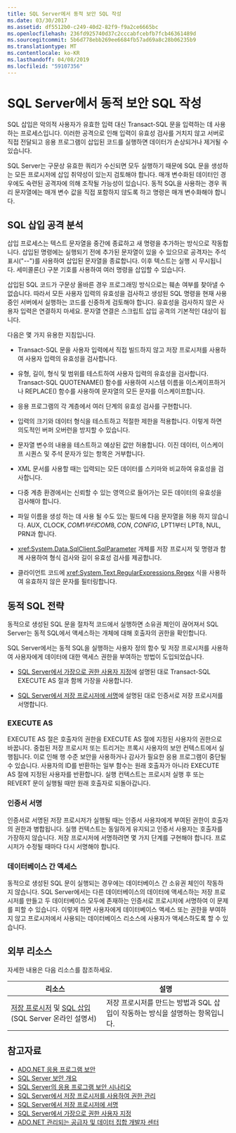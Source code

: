 ```yaml
---
title: SQL Server에서 동적 보안 SQL 작성
ms.date: 03/30/2017
ms.assetid: df5512b0-c249-40d2-82f9-f9a2ce6665bc
ms.openlocfilehash: 236fd925740d37c2cccabfcebfb7fcb46361489d
ms.sourcegitcommit: 5b6d778ebb269ee6684fb57ad69a8c28b06235b9
ms.translationtype: MT
ms.contentlocale: ko-KR
ms.lasthandoff: 04/08/2019
ms.locfileid: "59107356"
---
```

# <a name="writing-secure-dynamic-sql-in-sql-server"></a>SQL Server에서 동적 보안 SQL 작성
SQL 삽입은 악의적 사용자가 유효한 입력 대신 Transact-SQL 문을 입력하는 데 사용하는 프로세스입니다. 이러한 공격으로 인해 입력이 유효성 검사를 거치지 않고 서버로 직접 전달되고 응용 프로그램이 삽입된 코드를 실행하면 데이터가 손상되거나 제거될 수 있습니다.  
  
 SQL Server는 구문상 유효한 쿼리가 수신되면 모두 실행하기 때문에 SQL 문을 생성하는 모든 프로시저에 삽입 취약성이 있는지 검토해야 합니다. 매개 변수화된 데이터인 경우에도 숙련된 공격자에 의해 조작될 가능성이 있습니다. 동적 SQL을 사용하는 경우 쿼리 문자열에는 매개 변수 값을 직접 포함하지 않도록 하고 명령은 매개 변수화해야 합니다.  
  
## <a name="anatomy-of-a-sql-injection-attack"></a>SQL 삽입 공격 분석  
 삽입 프로세스는 텍스트 문자열을 중간에 종료하고 새 명령을 추가하는 방식으로 작동합니다. 삽입된 명령에는 실행되기 전에 추가된 문자열이 있을 수 있으므로 공격자는 주석 표시("--")를 사용하여 삽입된 문자열을 종료합니다. 이후 텍스트는 실행 시 무시됩니다. 세미콜론(;) 구분 기호를 사용하여 여러 명령을 삽입할 수 있습니다.  
  
 삽입된 SQL 코드가 구문상 올바른 경우 프로그래밍 방식으로는 훼손 여부를 찾아낼 수 없습니다. 따라서 모든 사용자 입력의 유효성을 검사하고 생성된 SQL 명령을 현재 사용 중인 서버에서 실행하는 코드를 신중하게 검토해야 합니다. 유효성을 검사하지 않은 사용자 입력은 연결하지 마세요. 문자열 연결은 스크립트 삽입 공격의 기본적인 대상이 됩니다.  
  
 다음은 몇 가지 유용한 지침입니다.  
  
-   Transact-SQL 문을 사용자 입력에서 직접 빌드하지 않고 저장 프로시저를 사용하여 사용자 입력의 유효성을 검사합니다.  
  
-   유형, 길이, 형식 및 범위를 테스트하여 사용자 입력의 유효성을 검사합니다. Transact-SQL QUOTENAME() 함수를 사용하여 시스템 이름을 이스케이프하거나 REPLACE() 함수를 사용하여 문자열의 모든 문자를 이스케이프합니다.  
  
-   응용 프로그램의 각 계층에서 여러 단계의 유효성 검사를 구현합니다.  
  
-   입력의 크기와 데이터 형식을 테스트하고 적절한 제한을 적용합니다. 이렇게 하면 의도적인 버퍼 오버런을 방지할 수 있습니다.  
  
-   문자열 변수의 내용을 테스트하고 예상된 값만 허용합니다. 이진 데이터, 이스케이프 시퀀스 및 주석 문자가 있는 항목은 거부합니다.  
  
-   XML 문서를 사용할 때는 입력되는 모든 데이터를 스키마와 비교하여 유효성을 검사합니다.  
  
-   다중 계층 환경에서는 신뢰할 수 있는 영역으로 들어가는 모든 데이터의 유효성을 검사해야 합니다.  
  
-   파일 이름을 생성 하는 데 사용 될 수도 있는 필드에 다음 문자열을 허용 하지 않습니다. AUX, CLOCK$, COM1부터 COM8, CON, CONFIG$, LPT1부터 LPT8, NUL, PRN과 합니다.  
  
-   <xref:System.Data.SqlClient.SqlParameter> 개체를 저장 프로시저 및 명령과 함께 사용하여 형식 검사와 길이 유효성 검사를 제공합니다.  
  
-   클라이언트 코드에 <xref:System.Text.RegularExpressions.Regex> 식을 사용하여 유효하지 않은 문자를 필터링합니다.  
  
## <a name="dynamic-sql-strategies"></a>동적 SQL 전략  
 동적으로 생성된 SQL 문을 절차적 코드에서 실행하면 소유권 체인이 끊어져서 SQL Server는 동적 SQL에서 액세스하는 개체에 대해 호출자의 권한을 확인합니다.  
  
 SQL Server에서는 동적 SQL을 실행하는 사용자 정의 함수 및 저장 프로시저를 사용하여 사용자에게 데이터에 대한 액세스 권한을 부여하는 방법이 도입되었습니다.  
  
-   [SQL Server에서 가장으로 권한 사용자 지정](../../../../../docs/framework/data/adonet/sql/customizing-permissions-with-impersonation-in-sql-server.md)에 설명된 대로 Transact-SQL EXECUTE AS 절과 함께 가장을 사용합니다.  
  
-   [SQL Server에서 저장 프로시저에 서명](../../../../../docs/framework/data/adonet/sql/signing-stored-procedures-in-sql-server.md)에 설명된 대로 인증서로 저장 프로시저를 서명합니다.  
  
### <a name="execute-as"></a>EXECUTE AS  
 EXECUTE AS 절은 호출자의 권한을 EXECUTE AS 절에 지정된 사용자의 권한으로 바꿉니다. 중첩된 저장 프로시저 또는 트리거는 프록시 사용자의 보안 컨텍스트에서 실행됩니다. 이로 인해 행 수준 보안을 사용하거나 감사가 필요한 응용 프로그램이 중단될 수 있습니다. 사용자의 ID를 반환하는 일부 함수는 원래 호출자가 아니라 EXECUTE AS 절에 지정된 사용자를 반환합니다. 실행 컨텍스트는 프로시저 실행 후 또는 REVERT 문이 실행될 때만 원래 호출자로 되돌아갑니다.  
  
### <a name="certificate-signing"></a>인증서 서명  
 인증서로 서명된 저장 프로시저가 실행될 때는 인증서 사용자에게 부여된 권한이 호출자의 권한과 병합됩니다. 실행 컨텍스트는 동일하게 유지되고 인증서 사용자는 호출자를 가장하지 않습니다. 저장 프로시저에 서명하려면 몇 가지 단계를 구현해야 합니다. 프로시저가 수정될 때마다 다시 서명해야 합니다.  
  
### <a name="cross-database-access"></a>데이터베이스 간 액세스  
 동적으로 생성된 SQL 문이 실행되는 경우에는 데이터베이스 간 소유권 체인이 작동하지 않습니다. SQL Server에서는 다른 데이터베이스의 데이터에 액세스하는 저장 프로시저를 만들고 두 데이터베이스 모두에 존재하는 인증서로 프로시저에 서명하여 이 문제를 피할 수 있습니다. 이렇게 하면 사용자에게 데이터베이스 액세스 또는 권한을 부여하지 않고 프로시저에서 사용되는 데이터베이스 리소스에 사용자가 액세스하도록 할 수 있습니다.  
  
## <a name="external-resources"></a>외부 리소스  
 자세한 내용은 다음 리소스를 참조하세요.  
  
|리소스|설명|  
|--------------|-----------------|  
|[저장 프로시저](/sql/relational-databases/stored-procedures/stored-procedures-database-engine) 및 [SQL 삽입](/sql/relational-databases/security/sql-injection)(SQL Server 온라인 설명서)|저장 프로시저를 만드는 방법과 SQL 삽입이 작동하는 방식을 설명하는 항목입니다.|  
  
## <a name="see-also"></a>참고자료

- [ADO.NET 응용 프로그램 보안](../../../../../docs/framework/data/adonet/securing-ado-net-applications.md)
- [SQL Server 보안 개요](../../../../../docs/framework/data/adonet/sql/overview-of-sql-server-security.md)
- [SQL Server의 응용 프로그램 보안 시나리오](../../../../../docs/framework/data/adonet/sql/application-security-scenarios-in-sql-server.md)
- [SQL Server에서 저장 프로시저를 사용하여 권한 관리](../../../../../docs/framework/data/adonet/sql/managing-permissions-with-stored-procedures-in-sql-server.md)
- [SQL Server에서 저장 프로시저에 서명](../../../../../docs/framework/data/adonet/sql/signing-stored-procedures-in-sql-server.md)
- [SQL Server에서 가장으로 권한 사용자 지정](../../../../../docs/framework/data/adonet/sql/customizing-permissions-with-impersonation-in-sql-server.md)
- [ADO.NET 관리되는 공급자 및 데이터 집합 개발자 센터](https://go.microsoft.com/fwlink/?LinkId=217917)
